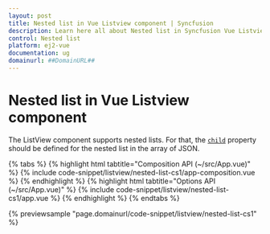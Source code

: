 ```yaml
---
layout: post
title: Nested list in Vue Listview component | Syncfusion
description: Learn here all about Nested list in Syncfusion Vue Listview component of Syncfusion Essential JS 2 and more.
control: Nested list 
platform: ej2-vue
documentation: ug
domainurl: ##DomainURL##
---
```


# Nested list in Vue Listview component

The ListView component supports nested lists. For that, the [`child`](https://helpej2.syncfusion.com/vue/documentation/api/list-view/fieldSettingsModel/#child) property should be defined for the nested list in the array of JSON.

{% tabs %}
{% highlight html tabtitle="Composition API (~/src/App.vue)" %}
{% include code-snippet/listview/nested-list-cs1/app-composition.vue %}
{% endhighlight %}
{% highlight html tabtitle="Options API (~/src/App.vue)" %}
{% include code-snippet/listview/nested-list-cs1/app.vue %}
{% endhighlight %}
{% endtabs %}
        
{% previewsample "page.domainurl/code-snippet/listview/nested-list-cs1" %}